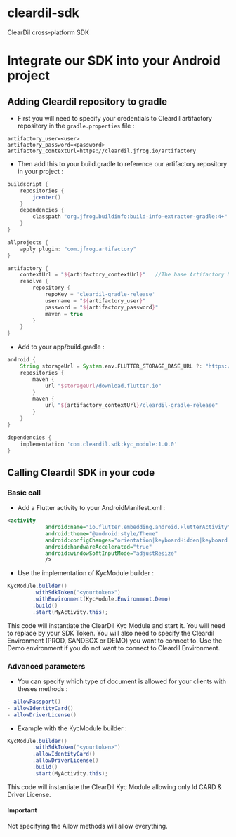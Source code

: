 # cleardil-sdk
ClearDil cross-platform SDK

# Integrate our SDK into your Android project
## Adding Cleardil repository to gradle
- First you will need to specify your credentials to Cleardil artifactory repository in the `gradle.properties` file :
```property
artifactory_user=<user>
artifactory_password=<password>
artifactory_contextUrl=https://cleardil.jfrog.io/artifactory
```
- Then add this to your build.gradle to reference our artifactory repository in your project :
```groovy
buildscript {
    repositories {
        jcenter()
    }
    dependencies {
        classpath "org.jfrog.buildinfo:build-info-extractor-gradle:4+"
    }
}

allprojects {
    apply plugin: "com.jfrog.artifactory"
}

artifactory {
    contextUrl = "${artifactory_contextUrl}"   //The base Artifactory URL if not overridden by the publisher/resolver
    resolve {
        repository {
            repoKey = 'cleardil-gradle-release'
            username = "${artifactory_user}"
            password = "${artifactory_password}"
            maven = true
        }
    }
}
```
- Add to your app/build.gradle :
```groovy
android {
    String storageUrl = System.env.FLUTTER_STORAGE_BASE_URL ?: "https://storage.googleapis.com"
    repositories {
        maven {
            url "$storageUrl/download.flutter.io"
        }
        maven {
            url "${artifactory_contextUrl}/cleardil-gradle-release"
        }
    }
}

dependencies {
    implementation 'com.cleardil.sdk:kyc_module:1.0.0'
}
```

## Calling Cleardil SDK in your code
### Basic call
- Add a Flutter activity to your AndroidManifest.xml :
```xml
<activity
            android:name="io.flutter.embedding.android.FlutterActivity"
            android:theme="@android:style/Theme"
            android:configChanges="orientation|keyboardHidden|keyboard|screenSize|locale|layoutDirection|fontScale|screenLayout|density|uiMode"
            android:hardwareAccelerated="true"
            android:windowSoftInputMode="adjustResize"
            />
```

- Use the implementation of KycModule builder :
```java
KycModule.builder()
        .withSdkToken("<yourtoken>")
        .withEnvironment(KycModule.Environment.Demo)
        .build()
        .start(MyActivity.this);
```
This code will instantiate the ClearDil Kyc Module and start it.
You will need to replace <yourtoken> by your SDK Token.
You will also need to specify the Cleardil Environment (PROD, SANDBOX or DEMO) you want to connect to.
Use the Demo environment if you do not want to connect to Cleardil Environment.

### Advanced parameters
- You can specify which type of document is allowed for your clients with theses methods :
```java
- allowPassport()
- allowIdentityCard()
- allowDriverLicense()
```

- Example with the KycModule builder :
```java
KycModule.builder()
        .withSdkToken("<yourtoken>")
        .allowIdentityCard()
        .allowDriverLicense()
        .build()
        .start(MyActivity.this);
```
This code will instantiate the ClearDil Kyc Module allowing only Id CARD & Driver License.

#### Important
Not specifying the Allow methods will allow everything.